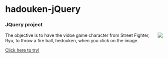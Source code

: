# hadouken-jQuery
### JQuery project

<img align="right" src="http://i.imgur.com/nTj3Fxx.gif">

The objective is to have the vidoe game character from Street Fighter, Ryu, to throw a fire ball, hedouken, when you click on the image.

[Click here to try!](https://aasalgado.github.io/hadouken-jQuery/)


